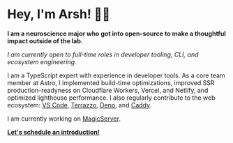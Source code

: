 # Hey, I'm Arsh! 🧑‍🔬

**I am a neuroscience major who got into open-source to make a thoughtful impact outside of the lab.**

_I am currently open to full-time roles in developer tooling, CLI, and ecosystem engineering._

I am a TypeScript expert with experience in developer tools. As a core team member at Astro, I implemented build-time optimizations, improved SSR production-readyness on Cloudflare Workers, Vercel, and Netlify, and optimized lighthouse performance. I also regularly contribute to the web ecosystem: [VS Code](https://github.com/microsoft/vscode-css-languageservice/pull/421), [Terrazzo](https://github.com/terrazzoapp/terrazzo/pull/428), [Deno](https://github.com/denoland/deno/pull/28451), and [Caddy](https://github.com/caddyserver/caddy/pull/6765).

I am currently working on [MagicServer](https://magicserver.arsh.sh/docs).

**[Let's schedule an introduction!](https://calendar.google.com/calendar/u/0/appointments/schedules/AcZssZ3ChoWFCFbrieMOvlK_JKikkb5Lky0DQ20HBwWA2e9WfEIY5K1NKk4Iul2y3pTvwHwrZ2Oy-6ba)**
